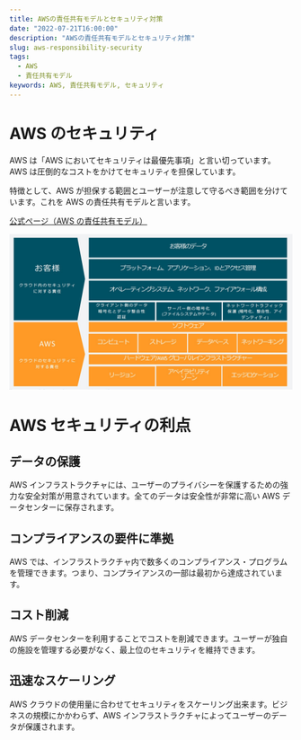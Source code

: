 ```yaml
---
title: AWSの責任共有モデルとセキュリティ対策
date: "2022-07-21T16:00:00"
description: "AWSの責任共有モデルとセキュリティ対策"
slug: aws-responsibility-security
tags:
  - AWS
  - 責任共有モデル
keywords: AWS, 責任共有モデル, セキュリティ
---
```


# AWS のセキュリティ

AWS は「AWS においてセキュリティは最優先事項」と言い切っています。AWS は圧倒的なコストをかけてセキュリティを担保しています。

特徴として、AWS が担保する範囲とユーザーが注意して守るべき範囲を分けています。これを AWS の責任共有モデルと言います。

[公式ページ（AWS の責任共有モデル）](https://aws.amazon.com/jp/compliance/shared-responsibility-model/)

![AWS_Shared_Responsibility](./Shared_Responsibility_Model_V2_JP.a4acd9721218c9d7d4ab5083c349e706e8ad300d.jpeg)

# AWS セキュリティの利点

## データの保護

AWS インフラストラクチャには、ユーザーのプライバシーを保護するための強力な安全対策が用意されています。全てのデータは安全性が非常に高い AWS データセンターに保存されます。

## コンプライアンスの要件に準拠

AWS では、インフラストラクチャ内で数多くのコンプライアンス・プログラムを管理できます。つまり、コンプライアンスの一部は最初から達成されています。

## コスト削減

AWS データセンターを利用することでコストを削減できます。ユーザーが独自の施設を管理する必要がなく、最上位のセキュリティを維持できます。

## 迅速なスケーリング

AWS クラウドの使用量に合わせてセキュリティをスケーリング出来ます。ビジネスの規模にかかわらず、AWS インフラストラクチャによってユーザーのデータが保護されます。
